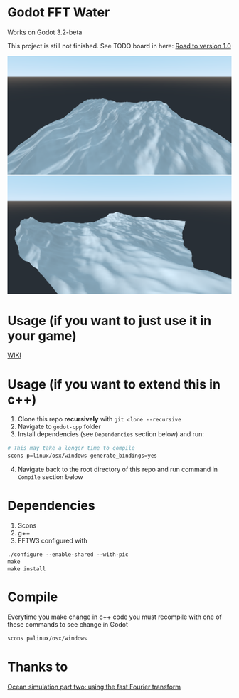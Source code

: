 # Godot FFT Water
Works on Godot 3.2-beta

This project is still not finished. See TODO board in here:
[Road to version 1.0](https://github.com/Grouter/godot-fftwater/projects/1)

![Water-1](https://github.com/Grouter/godot-fftwater/blob/master/screenshots/water-alpha1.png)
![Water-2](https://github.com/Grouter/godot-fftwater/blob/master/screenshots/water-alpha2.png)

# Usage (if you want to just use it in your game)
[WIKI](https://github.com/Grouter/godot-fftwater/wiki)

# Usage (if you want to extend this in c++)
1) Clone this repo **recursively** with `git clone --recursive`
2) Navigate to `godot-cpp` folder
3) Install dependencies (see `Dependencies` section below) and run:
```bash
# This may take a longer time to compile
scons p=linux/osx/windows generate_bindings=yes
```
4) Navigate back to the root directory of this repo and run command in `Compile` section below

# Dependencies
1) Scons
2) g++
3) FFTW3 configured with 
```
./configure --enable-shared --with-pic
make
make install
```

# Compile
Everytime you make change in c++ code you must recompile with one of these commands to see change in Godot
``` bash
scons p=linux/osx/windows
```

# Thanks to

[Ocean simulation part two: using the fast Fourier transform](https://www.keithlantz.net/2011/11/ocean-simulation-part-two-using-the-fast-fourier-transform/)

